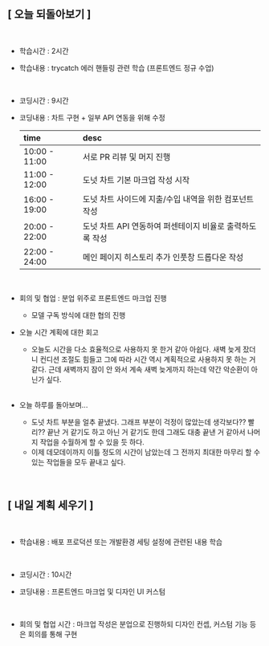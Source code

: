 ## [ 오늘 되돌아보기 ]

<br/>

- 학습시간 : 2시간
- 학습내용 : trycatch 에러 핸들링 관련 학습 (프론트엔드 정규 수업)

  <br/>

- 코딩시간 : 9시간
- 코딩내용 : 차트 구현 + 일부 API 연동을 위해 수정

  | time          | desc                                                     |
  | :------------ | :------------------------------------------------------- |
  | 10:00 - 11:00 | 서로 PR 리뷰 및 머지 진행                                |
  | 11:00 - 12:00 | 도넛 차트 기본 마크업 작성 시작                          |
  | 16:00 - 19:00 | 도넛 차트 사이드에 지출/수입 내역을 위한 컴포넌트 작성   |
  | 20:00 - 22:00 | 도넛 차트 API 연동하여 퍼센테이지 비율로 출력하도록 작성 |
  | 22:00 - 24:00 | 메인 페이지 히스토리 추가 인풋창 드롭다운 작성           |

  <br/>

- 회의 및 협업 : 분업 위주로 프론트엔드 마크업 진행

  - 모델 구독 방식에 대한 협의 진행

- 오늘 시간 계획에 대한 회고

  - 오늘도 시간을 다소 효율적으로 사용하지 못 한거 같아 아쉽다. 새벽 늦게 잤더니 컨디션 조절도 힘들고 그에 따라 시간 역시 계획적으로 사용하지 못 하는 거 같다. 근데 새벽까지 잠이 안 와서 계속 새벽 늦게까지 하는데 약간 악순환이 아닌가 싶다.

  <br/>

- 오늘 하루를 돌아보며...

  - 도넛 차트 부분을 얼추 끝냈다. 그래프 부분이 걱정이 많았는데 생각보다?? 빨리?? 끝난 거 같기도 하고 아닌 거 같기도 한데 그래도 대충 끝낸 거 같아서 나머지 작업을 수월하게 할 수 있을 듯 하다.
  - 이제 데모데이까지 이틀 정도의 시간이 남았는데 그 전까지 최대한 마무리 할 수 있는 작업들을 모두 끝내고 싶다.

<br/>

## [ 내일 계획 세우기 ]

<br/>

- 학습내용 : 배포 프로덕션 또는 개발환경 세팅 설정에 관련된 내용 학습

  <br/>

- 코딩시간 : 10시간
- 코딩내용 : 프론트엔드 마크업 및 디자인 UI 커스텀

    <br/>

- 회의 및 협업 시간 : 마크업 작성은 분업으로 진행하되 디자인 컨셉, 커스텀 기능 등은 회의를 통해 구현
